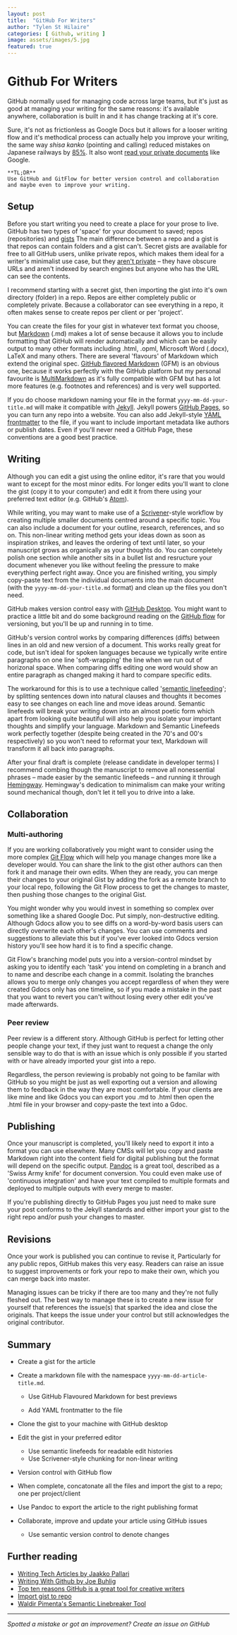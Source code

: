 ```yaml
---
layout: post
title:  "GitHub For Writers"
author: "Tylen St Hilaire"
categories: [ Github, writing ]
image: assets/images/5.jpg
featured: true
---
```


# Github For Writers

GitHub normally used for managing code 
across large teams, 
but it's just as good at managing your writing 
for the same reasons: 
it's available anywhere, 
collaboration is built in 
and it has change tracking at it's core.

Sure, 
it's not as frictionless as Google Docs 
but it allows for a looser writing flow 
and it's methodical process 
can actually help you improve your writing, 
the same way *shisa kanko* (pointing and calling) 
reduced mistakes on Japanese railways by [85%](https://www.japantimes.co.jp/news/2008/10/21/reference/jr-gestures/#.VL7Xg-d2MTk). 
It also wont [read your private documents](https://www.telegraph.co.uk/technology/2017/11/01/google-reading-docs/) like Google.

```
**TL;DR**
Use GitHub and GitFlow for better version control and collaboration and maybe even to improve your writing.
```

## Setup

Before you start writing 
you need to create a place for your prose to live.
GitHub has two types of 'space' for your document to saved; 
repos (repositories) and [gists](https://help.github.com/articles/about-gists/) 
The main difference between a repo and a gist 
is that repos can contain folders 
and a gist can't. 
Secret gists are available for free to all GitHub users, 
unlike private repos, 
which makes them ideal for a writer's minimalist use case, 
but they [aren't private](https://help.github.com/articles/about-gists/#secret-gists) – 
they have obscure URLs and aren't indexed by search engines 
but anyone who has the URL can see the contents.

I recommend starting with a secret gist, 
then importing the gist into it's own directory (folder) 
in a repo.
Repos are either completely public or completely private. 
Because a collaborator can see everything in a repo, 
it often makes sense to create repos per client or per 'project'.

You can create the files for your gist in whatever text format you choose, 
but [Markdown](https://daringfireball.net/projects/markdown/) (.md) makes a lot of sense 
because it allows you to include formatting 
that GitHub will render automatically 
and which can be easily output to many other formats 
including .html, .opml, Microsoft Word (.docx), LaTeX 
and many others. 
There are several 'flavours' of Markdown which extend the original spec. 
[GitHub flavored Markdown](https://guides.github.com/features/mastering-markdown/) (GFM) is an obvious one, 
because it works perfectly with the GitHub platform 
but my personal favourite is [MultiMarkdown](http://fletcherpenney.net/multimarkdown/) 
as it's fully compatible with GFM 
but has a lot more features 
(e.g. footnotes and references) 
and is very well supported.

If you do choose markdown 
naming your file in the format `yyyy-mm-dd-your-title.md` 
will make it compatible with [Jekyll](https://jekyllrb.com). 
Jekyll powers [GitHub Pages](https://pages.github.com), 
so you can turn any repo into a website.
You can also add Jekyll-style [YAML frontmatter](https://jekyllrb.com/docs/frontmatter/) to the file, 
if you want to include important metadata 
like authors or publish dates. 
Even if you'll never need a GitHub Page, 
these conventions are a good best practice.

## Writing

Although you can edit a gist using the online editor, 
it's rare that you would want to 
except for the most minor edits. 
For longer edits you'll want to clone the gist (copy it to your computer) 
and edit it from there using your preferred text editor (e.g. GitHub's [Atom](https://atom.io)). 

While writing, you may want to make use of a [Scrivener](https://literatureandlatte.com/scrivener/overview)-style workflow 
by creating multiple smaller documents 
centred around a specific topic. 
You can also include a document for your outline, research, references, 
and so on. 
This non-linear writing method 
gets your ideas down as soon as inspiration strikes, 
and leaves the ordering of text until later, 
so your manuscript grows as organically as your thoughts do. 
You can completely polish one section 
while another sits in a bullet list 
and resructure your document whenever you like 
without feeling the pressure 
to make everything perfect right away.
Once you are finished writing, 
you simply copy-paste text 
from the individual documents 
into the main document 
(with the `yyyy-mm-dd-your-title.md` format) 
and clean up the files you don't need.

GitHub makes version control easy with [GitHub Desktop](https://desktop.github.com). 
You might want to practice a little bit 
and do some background reading on the [GitHub flow](https://guides.github.com/introduction/flow/) for versioning, 
but you'll be up and running in to time.

GitHub's version control works by comparing differences (diffs) 
between lines in an old and new version of a document. 
This works really great for code, 
but isn't ideal for spoken languages 
because we typically write entire paragraphs on one line 
'soft-wrapping' the line when we run out of horizonal space. 
When comparing diffs 
editing one word would show an entire paragraph as changed 
making it hard to compare specific edits.

The workaround for this 
is to use a technique called '[semantic linefeeding](http://rhodesmill.org/brandon/2012/one-sentence-per-line/)'; 
by splitting sentences down 
into natural clauses and thoughts 
it becomes easy to see changes on each line 
and move ideas around. 
Semantic linefeeds will break your writing down 
into an almost poetic form 
which apart from looking quite beautiful 
will also help you isolate your important thoughts 
and simplify your language. 
Markdown and Semantic Linefeeds work perfectly together 
(despite being created in the 70's and 00's respectively) 
so you won't need to reformat your text, 
Markdown will transform it all back into paragraphs.

After your final draft is complete 
(release candidate in developer terms) 
I recommend combing though the manuscript 
to remove all nonessential phrases 
– made easier by the semantic linefeeds – 
and running it through [Hemingway](http://www.hemingwayapp.com). 
Hemingway's dedication to minimalism can make your writing sound mechanical though, 
don't let it tell you to drive into a lake.

## Collaboration

### Multi-authoring

If you are working collaboratively 
you might want to consider using the more complex [Git Flow](https://nvie.com/posts/a-successful-git-branching-model/) 
which will help you manage changes 
more like a developer would. 
You can share the link to the gist 
other authors can then fork it 
and manage their own edits. 
When they are ready, 
you can merge their changes to your original Gist 
by adding the fork as a remote branch to your local repo, 
following the Git Flow process to get the changes to master, 
then pushing those changes to the original Gist.

You might wonder why you would invest in something so complex 
over something like a shared Google Doc. 
Put simply, non-destructive editing. 
Although Gdocs allow you to see diffs on a word-by-word basis 
users can directly overwrite each other's changes. 
You can use comments and suggestions to alleviate this 
but if you've ever looked into Gdocs version history 
you'll see how hard it is to find a specific change. 

Git Flow's branching model puts you into a 
version-control mindset 
by asking you to identify each 'task' you intend on completing in a branch 
and to name and describe each change in a commit. 
Isolating the branches allows you to merge only changes you accept 
regardless of when they were created 
Gdocs only has one timeline, 
so if you made a mistake in the past 
that you want to revert 
you can't without losing every other edit you've made afterwards.

### Peer review

Peer review is a different story. 
Although GitHub is perfect for letting other people change your text, 
if they just want to request a change 
the only sensible way to do that is with an issue 
which is only possible if you started with 
or have already imported your gist 
into a repo.

Regardless, 
the person reviewing is probably not going to be familar with GitHub 
so you might be just as well exporting out a version 
and allowing them to feedback in the way they are most comfortable.
If your clients are like mine 
and like Gdocs 
you can export you .md to .html 
then open the .html file in your browser 
and copy-paste the text into a Gdoc.

## Publishing

Once your manuscript is completed, 
you'll likely need to export it into a format you can use elsewhere. 
Many CMSs will let you copy and paste Markdown 
right into the content field for digital publishing 
but the format will depend on the specific output. 
[Pandoc](http://pandoc.org) is a great tool, 
described as a 'Swiss Army knife' for document conversion. 
You could even make use of 'continuous integration' 
and have your text compiled to multiple formats 
and deployed to multiple outputs 
with every merge to master.

If you're publishing directly to GitHub Pages 
you just need to make sure your post conforms to the Jekyll standards 
and either import your gist to the right repo and/or push your changes to master.

## Revisions

Once your work is published 
you can continue to revise it, 
Particularly for any public repos, 
GitHub makes this very easy. 
Readers can raise an issue to suggest improvements 
or fork your repo to make their own, 
which you can merge back into master.

Managing issues can be tricky if there are too many
and they're not fully fleshed out. 
The best way to manage these is to 
create a new issue for yourself 
that references the issue(s) that sparked the idea 
and close the originals. 
That keeps the issue under your control 
but still acknowledges the original contributor.

## Summary

* Create a gist for the article 

* Create a markdown file with the namespace `yyyy-mm-dd-article-title.md`.

  * Use GitHub Flavoured Markdown for best previews


  * Add YAML frontmatter to the file

* Clone the gist to your machine with GitHub desktop

* Edit the gist in your preferred editor

  * Use semantic linefeeds for readable edit histories
  * Use Scrivener-style chunking for non-linear writing

* Version control with GitHub flow

* When complete, concatonate all the files and import the gist to a repo; one per project/client

* Use Pandoc to export the article to the right publishing format

* Collaborate, improve and update your article using GitHub issues

  * Use semantic version control to denote changes

## Further reading

* [Writing Tech Articles by Jaakko Pallari](https://gist.github.com/jkpl/b2ec253dee7c97ff150487479a7cf7ba)
* [Writing With Github by Joe Buhlig](https://joebuhlig.com/writing-with-github/)
* [Top ten reasons GitHub is a great tool for creative writers](https://medium.com/@jjmerelo/top-ten-reasons-github-is-a-great-tool-for-creative-writers-d0e8b27de71d)
* [Import gist to repo](https://stackoverflow.com/questions/13671328/transfer-gist-repo-to-github/37144960#37144960)
* [Waldir Pimenta's Semantic Linebreaker Tool](https://github.com/waldyrious/semantic-linebreaker)


------

*Spotted a mistake or got an improvement? Create an issue on GitHub*
